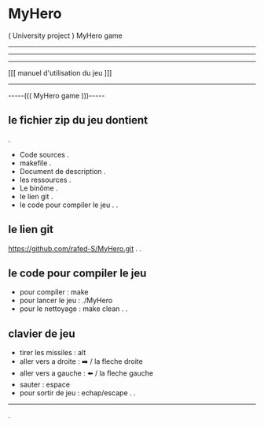 # MyHero
( University project ) MyHero game
_____________________________________________
______________________________________
____________________________________

[[[ manuel d'utilisation du jeu ]]]

____________________________________

-----((( MyHero game )))-----


## le fichier zip du jeu dontient
.
- Code sources
.
- makefile
.
- Document de description
.
- les ressources
.
- Le binôme
.
- le lien git 
.
- le code pour compiler le jeu
.
.
## le lien git ##
https://github.com/rafed-S/MyHero.git
.
.
## le code pour compiler le jeu ##
- pour compiler : make
- pour lancer le jeu : ./MyHero
- pour le nettoyage : make clean
.
.
## clavier de jeu
- tirer les missiles : alt
- aller vers a droite : ➡️ / la fleche droite
- aller vers a gauche : ⬅️ / la fleche gauche
- sauter : espace
- pour sortir de jeu : echap/escape
.
.
______________________________________
.
